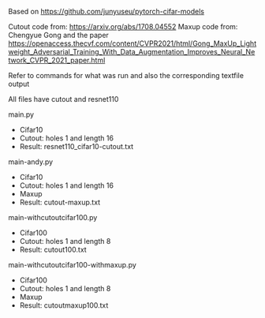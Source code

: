 Based on https://github.com/junyuseu/pytorch-cifar-models

Cutout code from: https://arxiv.org/abs/1708.04552
Maxup code from: Chengyue Gong and the paper https://openaccess.thecvf.com/content/CVPR2021/html/Gong_MaxUp_Lightweight_Adversarial_Training_With_Data_Augmentation_Improves_Neural_Network_CVPR_2021_paper.html

Refer to commands for what was run and also the corresponding textfile output

All files have cutout and resnet110

main.py
- Cifar10
- Cutout: holes 1 and length 16
- Result: resnet110_cifar10-cutout.txt

main-andy.py
- Cifar10
- Cutout: holes 1 and length 16
- Maxup
- Result: cutout-maxup.txt

main-withcutoutcifar100.py
- Cifar100
- Cutout: holes 1 and length 8
- Result: cutout100.txt

main-withcutoutcifar100-withmaxup.py
- Cifar100
- Cutout: holes 1 and length 8
- Maxup
- Result: cutoutmaxup100.txt